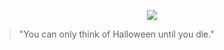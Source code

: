 <p align="center"><img src="https://user-images.githubusercontent.com/64591335/168114758-693f6c4e-da3a-4768-8188-337792eeb9b9.png"></p>

> "You can only think of Halloween until you die."
